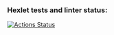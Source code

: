 ### Hexlet tests and linter status:
[![Actions Status](https://github.com/ungrome/java-project-71/actions/workflows/hexlet-check.yml/badge.svg)](https://github.com/ungrome/java-project-71/actions)